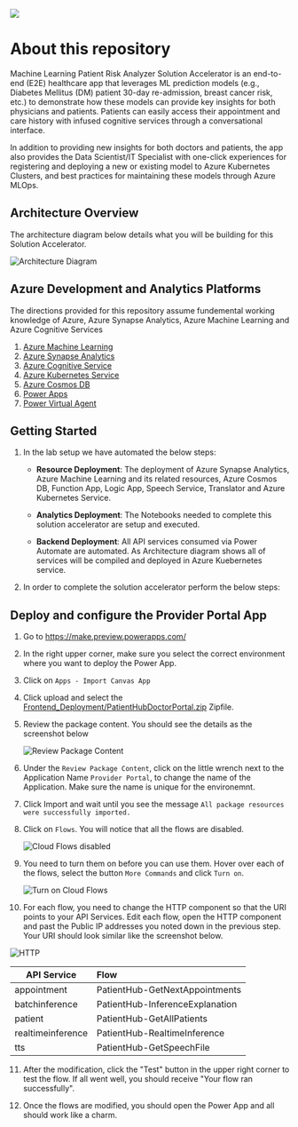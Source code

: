 ![](Resource_Deployment/img/banner.png)

# About this repository 
Machine Learning Patient Risk Analyzer Solution Accelerator is an end-to-end (E2E) healthcare app that leverages ML prediction models (e.g., Diabetes Mellitus (DM) patient 30-day re-admission, breast cancer risk, etc.) to demonstrate how these models can provide key insights for both physicians and patients.  Patients can easily access their appointment and care history with infused cognitive services through a conversational interface.  
  
In addition to providing new insights for both doctors and patients, the app also provides the Data Scientist/IT Specialist with one-click experiences for registering and deploying a new or existing model to Azure Kubernetes Clusters, and best practices for maintaining these models through Azure MLOps.

## Architecture Overview 
The architecture diagram below details what you will be building for this Solution Accelerator.

![Architecture Diagram](./Resource_Deployment/img/ReferenceArchitecture.png)

## Azure Development and Analytics Platforms 
The directions provided for this repository assume fundemental working knowledge of Azure, Azure Synapse Analytics, Azure Machine Learning and Azure Cognitive Services
1. [Azure Machine Learning](https://azure.microsoft.com/en-us/services/machine-learning/)
2. [Azure Synapse Analytics](https://azure.microsoft.com/en-us/services/synapse-analytics/)
3. [Azure Cognitive Service](https://azure.microsoft.com/en-us/services/cognitive-services/)
4. [Azure Kubernetes Service](https://azure.microsoft.com/en-us/services/kubernetes-service/)
5. [Azure Cosmos DB](https://azure.microsoft.com/en-us/services/cosmos-db)
6. [Power Apps](https://docs.microsoft.com/en-us/powerapps/)
7. [Power Virtual Agent](https://powervirtualagents.microsoft.com/)

## Getting Started

1. In the lab setup we have automated the below steps:

   - **Resource Deployment**:  The deployment of Azure Synapse Analytics, Azure Machine Learning and its related resources, Azure Cosmos DB, Function App, Logic App, Speech Service, Translator and Azure Kubernetes Service.

   - **Analytics Deployment**: The Notebooks needed to complete this solution accelerator are setup and executed.

   - **Backend Deployment**: All API services consumed via Power Automate are automated. As Architecture diagram shows all of services will be compiled and deployed in Azure Kuebernetes service.

2. In order to complete the solution accelerator perform the below steps:

## Deploy and configure the Provider Portal App

1. Go to https://make.preview.powerapps.com/

2. In the right upper corner, make sure you select the correct environment where you want to deploy the Power App.

3. Click on `Apps - Import Canvas App`

4. Click upload and select the [Frontend_Deployment/PatientHubDoctorPortal.zip](./Frontend_Deployment/PatientHubDoctorPortal.zip) Zipfile.

5. Review the package content. You should see the details as the screenshot below

   ![Review Package Content](https://github.com/CloudLabsAI-Azure/Machine-Learning-Patient-Risk-Analyzer-SA/blob/main/Frontend_Deployment/img/ReviewPackageContent.jpg?raw=true)

6. Under the `Review Package Content`, click on the little wrench next to the Application Name `Provider Portal`, to change the name of the Application. Make sure the name is unique for the environemnt.

7. Click Import and wait until you see the message `All package resources were successfully imported.`

8. Click on `Flows`. You will notice that all the flows are disabled. 

   ![Cloud Flows disabled](https://github.com/CloudLabsAI-Azure/Machine-Learning-Patient-Risk-Analyzer-SA/blob/main/Frontend_Deployment/img/CloudFlows.jpg?raw=true)

9. You need to turn them on before you can use them. Hover over each of the flows, select the button `More Commands` and click `Turn on`.

   ![Turn on Cloud Flows](https://github.com/CloudLabsAI-Azure/Machine-Learning-Patient-Risk-Analyzer-SA/blob/main/Frontend_Deployment/img/TurnonCloudFlows.png?raw=true)

10. For each flow, you need to change the HTTP component so that the URI points to your API Services. Edit each flow, open the HTTP component and past the Public IP addresses you noted down in the previous step.
Your URI should look similar like the screenshot below.

   ![HTTP](https://github.com/CloudLabsAI-Azure/Machine-Learning-Patient-Risk-Analyzer-SA/blob/main/Frontend_Deployment/img/HTTP.jpg?raw=true)

| API Service | Flow |
  | ------------- | :------------- | 
  | appointment | PatientHub-GetNextAppointments |
  | batchinference | PatientHub-InferenceExplanation |
  | patient | PatientHub-GetAllPatients | 
  | realtimeinference | PatientHub-RealtimeInference |
  | tts | PatientHub-GetSpeechFile |  


11. After the modification, click the "Test" button in the upper right corner to test the flow. If all went well, you should receive "Your flow ran successfully".

12. Once the flows are modified, you should open the Power App and all should work like a charm.

